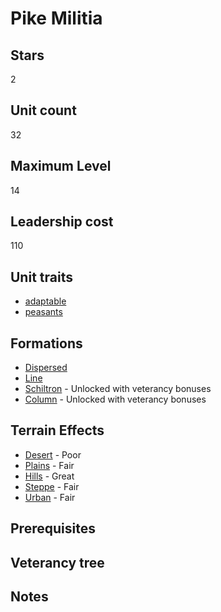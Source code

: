 # Pike Militia

## Stars
2

## Unit count
32

## Maximum Level
14

## Leadership cost
110

## Unit traits
* [adaptable](../../unit-traits/adaptable.md)
* [peasants](../../unit-traits/peasants.md)

## Formations
* [Dispersed](../../formations/dispersed.md)
* [Line](../../formations/line.md)
* [Schiltron](../../formations/schiltron.md) - Unlocked with veterancy bonuses
* [Column](../../formations/column.md) - Unlocked with veterancy bonuses

## Terrain Effects
* [Desert](../../terrain-effects/desert) - Poor
* [Plains](../../terrain-effects/plains) - Fair
* [Hills](../../terrain-effects/hills) - Great
* [Steppe](../../terrain-effects/steppe) - Fair
* [Urban](../../terrain-effects/urban) - Fair

## Prerequisites

## Veterancy tree

## Notes
